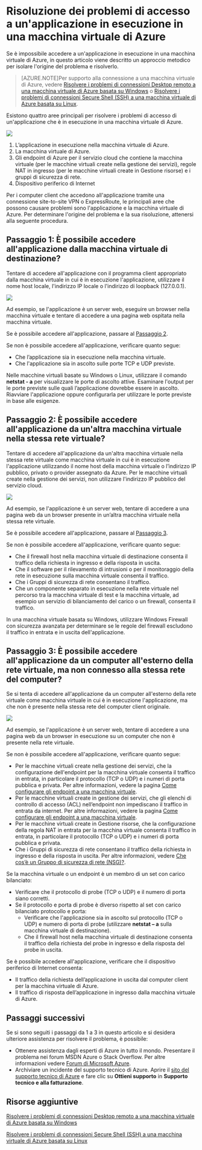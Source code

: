 <properties 
	pageTitle="Risoluzione dei problemi di accesso a un'applicazione in esecuzione in una macchina virtuale di Azure" 
	description="Se è impossibile accedere a un'applicazione in esecuzione su una macchina virtuale di Azure, è possibile utilizzare questi passaggi per isolare l'origine del problema."
	services="virtual-machines" 
	documentationCenter="" 
	authors="JoeDavies-MSFT" 
	manager="timlt" 
	editor=""
	tags="azure-service-management,azure-resource-manager"/>

<tags 
	ms.service="virtual-machines" 
	ms.workload="infrastructure-services" 
	ms.tgt_pltfrm="na" 
	ms.devlang="na" 
	ms.topic="article" 
	ms.date="07/01/2015" 
	ms.author="josephd"/>

# Risoluzione dei problemi di accesso a un'applicazione in esecuzione in una macchina virtuale di Azure

Se è impossibile accedere a un'applicazione in esecuzione in una macchina virtuale di Azure, in questo articolo viene descritto un approccio metodico per isolare l'origine del problema e risolverlo.

> [AZURE.NOTE]Per supporto alla connessione a una macchina virtuale di Azure, vedere [Risolvere i problemi di connessioni Desktop remoto a una macchina virtuale di Azure basata su Windows](virtual-machines-troubleshoot-remote-desktop-connections.md) o [Risolvere i problemi di connessioni Secure Shell (SSH) a una macchina virtuale di Azure basata su Linux](virtual-machines-troubleshoot-ssh-connections.md).

Esistono quattro aree principali per risolvere i problemi di accesso di un'applicazione che è in esecuzione in una macchina virtuale di Azure.

![](./media/virtual-machines-troubleshoot-access-application/tshoot_app_access1.png)
 
1.	L’applicazione in esecuzione nella macchina virtuale di Azure.
2.	La macchina virtuale di Azure.
3.	Gli endpoint di Azure per il servizio cloud che contiene la macchina virtuale (per le macchine virtuali create nella gestione dei servizi), regole NAT in ingresso (per le macchine virtuali create in Gestione risorse) e i gruppi di sicurezza di rete.
4.	Dispositivo periferico di Internet

Per i computer client che accedono all'applicazione tramite una connessione site-to-site VPN o ExpressRoute, le principali aree che possono causare problemi sono l'applicazione e la macchina virtuale di Azure. Per determinare l'origine del problema e la sua risoluzione, attenersi alla seguente procedura.

## Passaggio 1: È possibile accedere all'applicazione dalla macchina virtuale di destinazione?

Tentare di accedere all'applicazione con il programma client appropriato dalla macchina virtuale in cui è in esecuzione l'applicazione, utilizzare il nome host locale, l'indirizzo IP locale o l'indirizzo di loopback (127.0.0.1).
 
![](./media/virtual-machines-troubleshoot-access-application/tshoot_app_access2.png)

Ad esempio, se l'applicazione è un server web, eseguire un browser nella macchina virtuale e tentare di accedere a una pagina web ospitata nella macchina virtuale.

Se è possibile accedere all'applicazione, passare al [Passaggio 2](#step2).

Se non è possibile accedere all'applicazione, verificare quanto segue:

- Che l’applicazione sia in esecuzione nella macchina virtuale.
- Che l'applicazione sia in ascolto sulle porte TCP e UDP previste.

Nelle macchine virtuali basate su Windows o Linux, utilizzare il comando **netstat - a** per visualizzare le porte di ascolto attive. Esaminare l'output per le porte previste sulle quali l’applicazione dovrebbe essere in ascolto. Riavviare l'applicazione oppure configurarla per utilizzare le porte previste in base alle esigenze.

## <a id="step2"></a>Passaggio 2: È possibile accedere all'applicazione da un'altra macchina virtuale nella stessa rete virtuale?

Tentare di accedere all'applicazione da un'altra macchina virtuale nella stessa rete virtuale come macchina virtuale in cui è in esecuzione l'applicazione utilizzando il nome host della macchina virtuale o l’indirizzo IP pubblico, privato o provider assegnato da Azure. Per le macchine virtuali create nella gestione dei servizi, non utilizzare l'indirizzo IP pubblico del servizio cloud.
 
![](./media/virtual-machines-troubleshoot-access-application/tshoot_app_access3.png)

Ad esempio, se l'applicazione è un server web, tentare di accedere a una pagina web da un browser presente in un’altra macchina virtuale nella stessa rete virtuale.

Se è possibile accedere all'applicazione, passare al [Passaggio 3](#step3).

Se non è possibile accedere all'applicazione, verificare quanto segue:

- Che il firewall host nella macchina virtuale di destinazione consenta il traffico della richiesta in ingresso e della risposta in uscita.
- Che il software per il rilevamento di intrusioni o per il monitoraggio della rete in esecuzione sulla macchina virtuale consenta il traffico.
- Che i Gruppi di sicurezza di rete consentano il traffico.
- Che un componente separato in esecuzione nella rete virtuale nel percorso tra la macchina virtuale di test e la macchina virtuale, ad esempio un servizio di bilanciamento del carico o un firewall, consenta il traffico.

In una macchina virtuale basata su Windows, utilizzare Windows Firewall con sicurezza avanzata per determinare se le regole del firewall escludono il traffico in entrata e in uscita dell'applicazione.

## <a id="step3"></a>Passaggio 3: È possibile accedere all'applicazione da un computer all'esterno della rete virtuale, ma non connesso alla stessa rete del computer?

Se si tenta di accedere all'applicazione da un computer all'esterno della rete virtuale come macchina virtuale in cui è in esecuzione l'applicazione, ma che non è presente nella stessa rete del computer client originale.

![](./media/virtual-machines-troubleshoot-access-application/tshoot_app_access4.png)
 
Ad esempio, se l'applicazione è un server web, tentare di accedere a una pagina web da un browser in esecuzione su un computer che non è presente nella rete virtuale.

Se non è possibile accedere all'applicazione, verificare quanto segue:

- Per le macchine virtuali create nella gestione dei servizi, che la configurazione dell'endpoint per la macchina virtuale consenta il traffico in entrata, in particolare il protocollo (TCP o UDP) e i numeri di porta pubblica e privata. Per altre informazioni, vedere la pagina [Come configurare gli endpoint a una macchina virtuale](virtual-machines-set-up-endpoints.md).
- Per le macchine virtuali create in gestione dei servizi, che gli elenchi di controllo di accesso (ACL) nell’endpoint non impediscano il traffico in entrata da internet. Per altre informazioni, vedere la pagina [Come configurare gli endpoint a una macchina virtuale](virtual-machines-set-up-endpoints.md).
- Per le macchine virtuali create in Gestione risorse, che la configurazione della regola NAT in entrata per la macchina virtuale consenta il traffico in entrata, in particolare il protocollo (TCP o UDP) e i numeri di porta pubblica e privata. 
- Che i Gruppi di sicurezza di rete consentano il traffico della richiesta in ingresso e della risposta in uscita. Per altre informazioni, vedere [Che cos’è un Gruppo di sicurezza di rete (NSG)?](virtual-networks-nsg.md).

Se la macchina virtuale o un endpoint è un membro di un set con carico bilanciato:

- Verificare che il protocollo di probe (TCP o UDP) e il numero di porta siano corretti.
- Se il protocollo e porta di probe è diverso rispetto al set con carico bilanciato protocollo e porta:
	- Verificare che l'applicazione sia in ascolto sul protocollo (TCP o UDP) e numero di porta di probe (utilizzare **netstat – a** sulla macchina virtuale di destinazione).
	- Che il firewall host nella macchina virtuale di destinazione consenta il traffico della richiesta del probe in ingresso e della risposta del probe in uscita.

Se è possibile accedere all'applicazione, verificare che il dispositivo periferico di Internet consenta:

- Il traffico della richiesta dell’applicazione in uscita dal computer client per la macchina virtuale di Azure.
- Il traffico di risposta dell’applicazione in ingresso dalla macchina virtuale di Azure.

## Passaggi successivi

Se si sono seguiti i passaggi da 1 a 3 in questo articolo e si desidera ulteriore assistenza per risolvere il problema, è possibile:

- Ottenere assistenza dagli esperti di Azure in tutto il mondo. Presentare il problema nei forum MSDN Azure o Stack Overflow. Per altre informazioni vedere [Forum di Microsoft Azure](http://azure.microsoft.com/support/forums/).
- Archiviare un incidente del supporto tecnico di Azure. Aprire il [sito del supporto tecnico di Azure](http://azure.microsoft.com/support/options/) e fare clic su **Ottieni supporto** in **Supporto tecnico e alla fatturazione**.

## Risorse aggiuntive

[Risolvere i problemi di connessioni Desktop remoto a una macchina virtuale di Azure basata su Windows](virtual-machines-troubleshoot-remote-desktop-connections.md)

[Risolvere i problemi di connessioni Secure Shell (SSH) a una macchina virtuale di Azure basata su Linux](virtual-machines-troubleshoot-ssh-connections.md)

<!---HONumber=July15_HO2-->